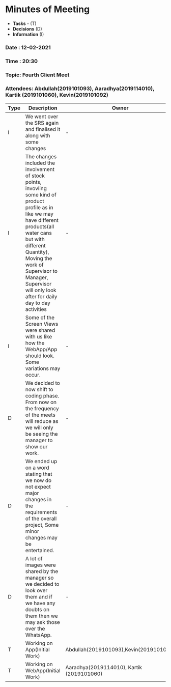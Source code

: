 # Minutes of Meeting

* **Tasks** - (T)
* **Decisions** (D)
* **Information** (I)
 
### Date : 12-02-2021
### Time : 20:30
### Topic: Fourth Client Meet
### Attendees: Abdullah(2019101093), Aaradhya(2019114010), Kartik (2019101060), Kevin(2019101092)

Type | Description | Owner | Deadline
---- | ---- | ---- | ----
I | We went over the SRS again and finalised it along with some changes | - | -
I | The changes included the involvement of stock points, invovling some kind of product profile as in like we may have different products(all water cans but with different Quantity), Moving the work of Supervisor to Manager, Supervisor will only look after for daily day to day activities | - | -
I | Some of the Screen Views were shared with us like how the WebApp/App should look. Some variations may occur. | - | -
D | We decided to now shift to coding phase. From now on the frequency of the meets will reduce as we will only be seeing the manager to show our work. | - | -
D | We ended up on a word stating that we now do not expect major changes in the requirements of the overall project, Some minor changes may be entertained. | - | -
D | A lot of images were shared by the manager so we decided to look over them and if we have any doubts on them then we may ask those over the WhatsApp. | - | -
T | Working on App(Initial Work) | Abdullah(2019101093),Kevin(2019101092) | 18-02-2020
T | Working on WebApp(Initial Work) | Aaradhya(2019114010), Kartik (2019101060) | 18-02-2020